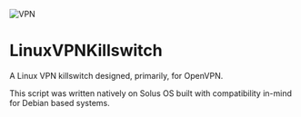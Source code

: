 ![VPN](http://ais.its.psu.edu/files/2015/06/vpn-logo.png)

# LinuxVPNKillswitch
A Linux VPN killswitch designed, primarily, for OpenVPN.

This script was written natively on Solus OS built with compatibility in-mind for Debian based systems.


